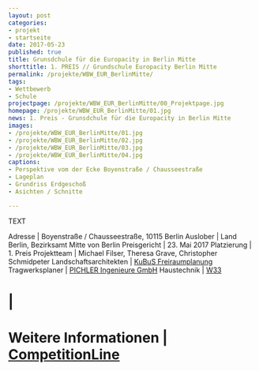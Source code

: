 ```yaml
---
layout: post
categories:
- projekt
- startseite
date: 2017-05-23
published: true
title: Grunsdchule für die Europacity in Berlin Mitte
shorttitle: 1. PREIS // Grundschule Europacity Berlin Mitte
permalink: /projekte/WBW_EUR_BerlinMitte/
tags: 
- Wettbewerb
- Schule
projectpage: /projekte/WBW_EUR_BerlinMitte/00_Projektpage.jpg
homepage: /projekte/WBW_EUR_BerlinMitte/01.jpg
news: 1. Preis - Grunsdchule für die Europacity in Berlin Mitte
images:
- /projekte/WBW_EUR_BerlinMitte/01.jpg
- /projekte/WBW_EUR_BerlinMitte/02.jpg
- /projekte/WBW_EUR_BerlinMitte/03.jpg
- /projekte/WBW_EUR_BerlinMitte/04.jpg
captions:
- Perspektive vom der Ecke Boyenstraße / Chausseestraße
- Lageplan
- Grundriss Erdgeschoß
- Asichten / Schnitte

---
```

TEXT

Adresse					|	Boyenstraße / Chausseestraße, 10115 Berlin
Auslober				|	Land Berlin, Bezirksamt Mitte von Berlin
Preisgericht			|	23. Mai 2017
Platzierung				|	1. Preis
Projektteam				|	Michael Filser, Theresa Grave, Christopher Schmidpeter
Landschaftsarchitekten	|	[KuBuS Freiraumplanung](http://www.kubus-freiraum.de)
Tragwerksplaner			| 	[PICHLER Ingenieure GmbH](http://www.pichleringenieure.com)
Haustechnik				| 	[W33](http://www.w33-berlin.de)
#                            |    
# Weitere Informationen       |   [CompetitionLine](https://www.competitionline.com/de/ergebnisse/251391) 
